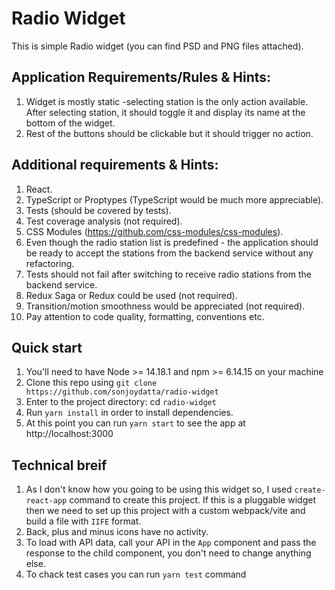 # Radio Widget

This is simple Radio widget (you can find PSD and PNG files attached).

## Application Requirements/Rules & Hints:

1. Widget is mostly static -selecting station is the only action available. After selecting station, it should toggle it and display its name at the bottom of the widget.
2. Rest of the buttons should be clickable but it should trigger no action.

## Additional requirements & Hints:

1. React.
2. TypeScript or Proptypes (TypeScript would be much more appreciable).
3. Tests (should be covered by tests).
4. Test coverage analysis (not required).
5. CSS Modules (https://github.com/css-modules/css-modules).
6. Even though the radio station list is predefined - the application should be ready to accept the stations from the backend service without any refactoring.
7. Tests should not fail after switching to receive radio stations from the backend service.
8. Redux Saga or Redux could be used (not required).
9. Transition/motion smoothness would be appreciated (not required).
10. Pay attention to code quality, formatting, conventions etc.

## Quick start

1. You'll need to have Node >= 14.18.1 and npm >= 6.14.15 on your machine
2. Clone this repo using `git clone https://github.com/sonjoydatta/radio-widget`
3. Enter to the project directory: cd `radio-widget`
4. Run `yarn install` in order to install dependencies.
5. At this point you can run `yarn start` to see the app at http://localhost:3000

## Technical breif

1. As I don't know how you going to be using this widget so, I used `create-react-app` command to create this project. If this is a pluggable widget then we need to set up this project with a custom webpack/vite and build a file with `IIFE` format.
2. Back, plus and minus icons have no activity.
3. To load with API data, call your API in the `App` component and pass the response to the child component, you don't need to change anything else.
4. To chack test cases you can run `yarn test` command
